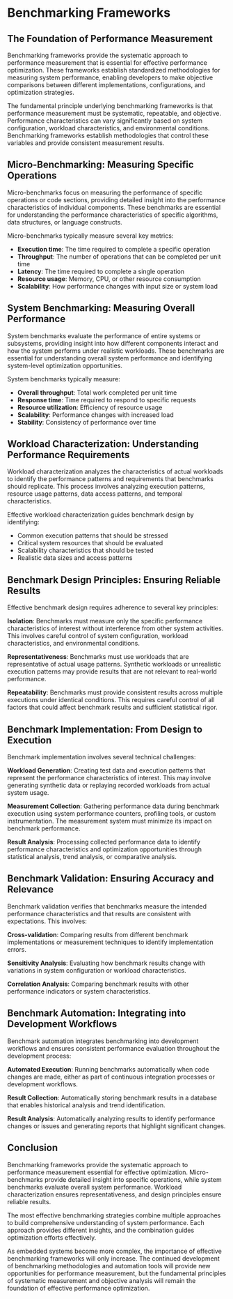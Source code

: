 # Benchmarking Frameworks

## The Foundation of Performance Measurement

Benchmarking frameworks provide the systematic approach to performance measurement that is essential for effective performance optimization. These frameworks establish standardized methodologies for measuring system performance, enabling developers to make objective comparisons between different implementations, configurations, and optimization strategies.

The fundamental principle underlying benchmarking frameworks is that performance measurement must be systematic, repeatable, and objective. Performance characteristics can vary significantly based on system configuration, workload characteristics, and environmental conditions. Benchmarking frameworks establish methodologies that control these variables and provide consistent measurement results.

## Micro-Benchmarking: Measuring Specific Operations

Micro-benchmarks focus on measuring the performance of specific operations or code sections, providing detailed insight into the performance characteristics of individual components. These benchmarks are essential for understanding the performance characteristics of specific algorithms, data structures, or language constructs.

Micro-benchmarks typically measure several key metrics:
- **Execution time**: The time required to complete a specific operation
- **Throughput**: The number of operations that can be completed per unit time
- **Latency**: The time required to complete a single operation
- **Resource usage**: Memory, CPU, or other resource consumption
- **Scalability**: How performance changes with input size or system load

## System Benchmarking: Measuring Overall Performance

System benchmarks evaluate the performance of entire systems or subsystems, providing insight into how different components interact and how the system performs under realistic workloads. These benchmarks are essential for understanding overall system performance and identifying system-level optimization opportunities.

System benchmarks typically measure:
- **Overall throughput**: Total work completed per unit time
- **Response time**: Time required to respond to specific requests
- **Resource utilization**: Efficiency of resource usage
- **Scalability**: Performance changes with increased load
- **Stability**: Consistency of performance over time

## Workload Characterization: Understanding Performance Requirements

Workload characterization analyzes the characteristics of actual workloads to identify the performance patterns and requirements that benchmarks should replicate. This process involves analyzing execution patterns, resource usage patterns, data access patterns, and temporal characteristics.

Effective workload characterization guides benchmark design by identifying:
- Common execution patterns that should be stressed
- Critical system resources that should be evaluated
- Scalability characteristics that should be tested
- Realistic data sizes and access patterns

## Benchmark Design Principles: Ensuring Reliable Results

Effective benchmark design requires adherence to several key principles:

**Isolation**: Benchmarks must measure only the specific performance characteristics of interest without interference from other system activities. This involves careful control of system configuration, workload characteristics, and environmental conditions.

**Representativeness**: Benchmarks must use workloads that are representative of actual usage patterns. Synthetic workloads or unrealistic execution patterns may provide results that are not relevant to real-world performance.

**Repeatability**: Benchmarks must provide consistent results across multiple executions under identical conditions. This requires careful control of all factors that could affect benchmark results and sufficient statistical rigor.

## Benchmark Implementation: From Design to Execution

Benchmark implementation involves several technical challenges:

**Workload Generation**: Creating test data and execution patterns that represent the performance characteristics of interest. This may involve generating synthetic data or replaying recorded workloads from actual system usage.

**Measurement Collection**: Gathering performance data during benchmark execution using system performance counters, profiling tools, or custom instrumentation. The measurement system must minimize its impact on benchmark performance.

**Result Analysis**: Processing collected performance data to identify performance characteristics and optimization opportunities through statistical analysis, trend analysis, or comparative analysis.

## Benchmark Validation: Ensuring Accuracy and Relevance

Benchmark validation verifies that benchmarks measure the intended performance characteristics and that results are consistent with expectations. This involves:

**Cross-validation**: Comparing results from different benchmark implementations or measurement techniques to identify implementation errors.

**Sensitivity Analysis**: Evaluating how benchmark results change with variations in system configuration or workload characteristics.

**Correlation Analysis**: Comparing benchmark results with other performance indicators or system characteristics.

## Benchmark Automation: Integrating into Development Workflows

Benchmark automation integrates benchmarking into development workflows and ensures consistent performance evaluation throughout the development process:

**Automated Execution**: Running benchmarks automatically when code changes are made, either as part of continuous integration processes or development workflows.

**Result Collection**: Automatically storing benchmark results in a database that enables historical analysis and trend identification.

**Result Analysis**: Automatically analyzing results to identify performance changes or issues and generating reports that highlight significant changes.

## Conclusion

Benchmarking frameworks provide the systematic approach to performance measurement essential for effective optimization. Micro-benchmarks provide detailed insight into specific operations, while system benchmarks evaluate overall system performance. Workload characterization ensures representativeness, and design principles ensure reliable results.

The most effective benchmarking strategies combine multiple approaches to build comprehensive understanding of system performance. Each approach provides different insights, and the combination guides optimization efforts effectively.

As embedded systems become more complex, the importance of effective benchmarking frameworks will only increase. The continued development of benchmarking methodologies and automation tools will provide new opportunities for performance measurement, but the fundamental principles of systematic measurement and objective analysis will remain the foundation of effective performance optimization.
